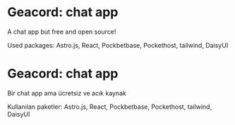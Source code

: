 


# Geacord: chat app

A chat app but free and open source!

Used packages: Astro.js, React, Pockbetbase, Pockethost, tailwind, DaisyUI

# Geacord: chat app

Bir chat app ama ücretsiz ve acık kaynak

Kullanılan paketler: Astro.js, React, Pockbetbase, Pockethost, tailwind, DaisyUI
